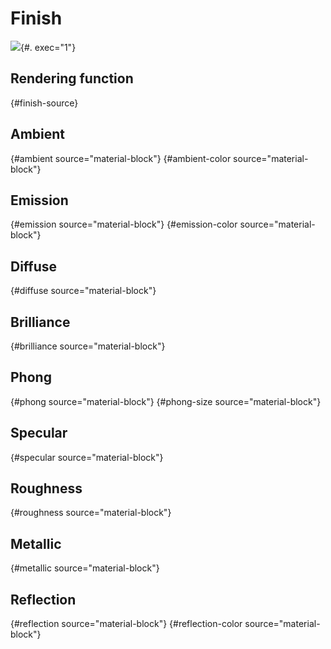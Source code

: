 # Finish

![](texture/finish.ipynb){#. exec="1"}

## Rendering function

![](){#finish-source}

## Ambient

![](){#ambient source="material-block"}
![](){#ambient-color source="material-block"}

## Emission

![](){#emission source="material-block"}
![](){#emission-color source="material-block"}

## Diffuse

![](){#diffuse source="material-block"}

## Brilliance

![](){#brilliance source="material-block"}

## Phong

![](){#phong source="material-block"}
![](){#phong-size source="material-block"}

## Specular

![](){#specular source="material-block"}

## Roughness

![](){#roughness source="material-block"}

## Metallic

![](){#metallic source="material-block"}

## Reflection

![](){#reflection source="material-block"}
![](){#reflection-color source="material-block"}
